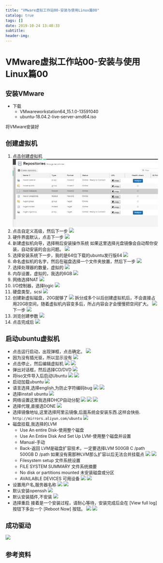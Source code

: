 ```yaml
---
title: "VMware虚拟工作站00-安装与使用Linux篇00"
catalog: true
tags: []
date: 2019-10-24 13:48:33
subtitle:
header-img:
---
```

# VMware虚拟工作站00-安装与使用Linux篇00
## 安装VMware
- 下载
    - VMwareworkstation64_15.1.0-13591040
    - ubuntu-18.04.2-live-server-amd64.iso

将VMware安装好
## 创建虚拟机
1. 点击创建虚拟机
![](1.png)
2. 点击自定义高级，然后下一步
![](2.png)
3. 硬件界面默认，点击下一步
![](3.png)
4. 新建虚拟机向导，选择稍后安装操作系统
如果这里选择光盘镜像会自动帮你安装，自动安装的会出问题。
![](4.png)
5. 选择安装系统下一步，我的是64位下载的ubuntu发行版64
![](5.png)
6. 命名虚拟机的名字，然后在磁盘选择一个文件夹放置，然后下一步
![](6.png)
7. 选择处理器的数量，虚拟的
![](7.png)
8. 内存设置，虚拟的，我选的6GB
![](8.png)
9. 网络选择NAT
![](9.png)
10. I/O控制器，选择logic
![](10.png)
11. 硬盘类型，scsi
![](11.png)
12. 创建新虚拟磁盘，20G就够了
![](12.png)
拆分成多个以后创建虚拟机后，不会直接占用20GB空间，随着虚拟机内容变多后，所占内容会才会慢慢把空间扩大。
![](13.png)
下一步
![](14.png)
13. 浏览创建参数
![](15.png)
14. 点击完成后
![](16.png)

## 启动ubuntu虚拟机
- 点击运行启动，出现弹框，点击确定。
![](17.png)
- 因为没有插光驱，所以显示没有
![](18.png)
- 点击停止，然后编辑虚拟机
![](19.png)
![](20.png)
- 弹出对话框，然后选择CD/DVD
![](21.png)
- 将iso文件导入后启动Ubuntu
![](22.png)
![](23.png)
- 启动加载ubuntu
![](24.png)
- 语言选择,选择english,为防止字符编码bug
![](25.png)
![](26.png)
- 选择install ubuntu
![](27.png)
- 网络设置这里我选择DHCP自动分配
![](28.png)
![](29.png)
![](30.png)
- 选择代理,直接选DONE
![](31.png)
- 选择镜像地址,这里选择阿里云镜像,后面系统会安装东西.这样会快些.
`http://mirrors.aliyun.com/ubuntu`
![](32.png)
- 磁盘挂载,我选择的LVM
    - Use An entire Disk-使用整个磁盘
    - Use An Entire Disk And Set Up LVM-使用整个磁盘并设置
    - Manual-手动
    - Back-返回
LVM是磁盘扩容技术，一定要选择LVM
    500GB C /path
    500GB D /path
    如果没有需那种LVM那么扩容以后无法合并挂载点
![](33.png)
![](34.png)
    - Filesystem setup   文件系统设置
    - FILE SYSTEM SUMMARY    文件系统摘要
    - No disk or partitions mounted   未安装磁盘或分区
    - AVAILABLE DEVICES  可用设备
![](35.png)
![](36.png)
- 设置用户名,服务器名称
![](37.png)
![](38.png)
- 默认安装openssh
![](39.png)
- 默认安装插件,不安装
![](40.png)
- 选择重启
接着是一个安装过程，请耐心等待，安装完成后会在 [View full log] 按钮下多出一个 [Reboot Now] 按钮。
![](41.png)
![](42.png)

## 成功驱动
![](43.png)


## 参考资料
> 
